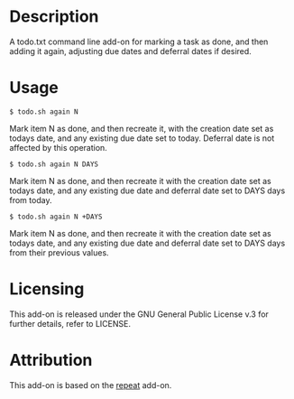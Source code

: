 # Description

A todo.txt command line add-on for marking a task as done, and then
adding it again, adjusting due dates and deferral dates if desired.

# Usage

    $ todo.sh again N
Mark item N as done, and then recreate it, with the creation date set
as todays date, and any existing due date set to today. Deferral date
is not affected by this operation.

    $ todo.sh again N DAYS
Mark item N as done, and then recreate it with the creation date set
as todays date, and any existing due date and deferral date set to
DAYS days from today.

    $ todo.sh again N +DAYS
Mark item N as done, and then recreate it with the creation date set
as todays date, and any existing due date and deferral date set to
DAYS days from their previous values.

# Licensing

This add-on is released under the GNU General Public License v.3
for further details, refer to LICENSE.

# Attribution

This add-on is based on the
[repeat](https://github.com/drobertadams/todo.txt-cli-addons/tree/master/repeat)
add-on.
